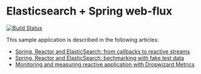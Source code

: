 # Elasticsearch + Spring web-flux

[![Build Status](https://travis-ci.org/nurkiewicz/elastic-flux.svg?branch=master)](https://travis-ci.org/nurkiewicz/elastic-flux)

This sample application is described in the following articles:

* [Spring, Reactor and ElasticSearch: from callbacks to reactive streams](http://www.nurkiewicz.com/2018/01/spring-reactor-and-elasticsearch-from.html)
* [Spring, Reactor and ElasticSearch: bechmarking with fake test data](http://www.nurkiewicz.com/2018/01/spring-reactor-and-elasticsearch.html)
* [Monitoring and measuring reactive application with Dropwizard Metrics](http://www.nurkiewicz.com/2018/01/monitoring-and-measuring-reactive.html)

